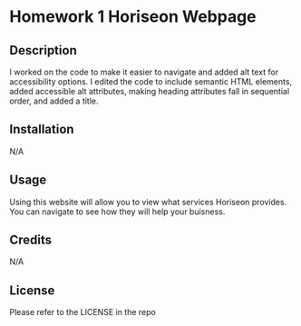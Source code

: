 # Homework 1 Horiseon Webpage

## Description

I worked on the code to make it easier to navigate and added alt text for accessibility options. I edited the code to include semantic HTML elements, added accessible alt attributes, making heading attributes fall in sequential order, and added a title. 

## Installation

N/A

## Usage

Using this website will allow you to view what services Horiseon provides. You can navigate to see how they will help your buisness.

## Credits

N/A

## License

Please refer to the LICENSE in the repo
